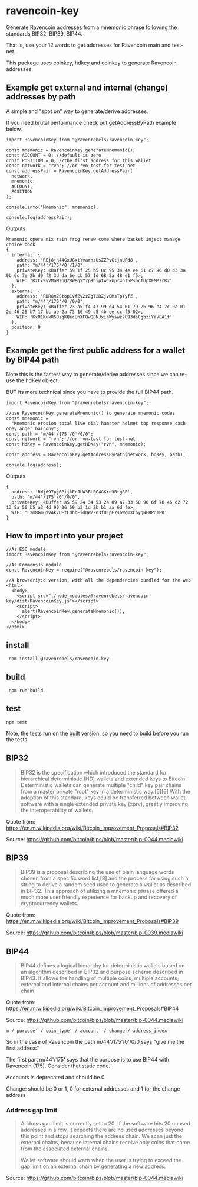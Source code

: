 # ravencoin-key

Generate Ravencoin addresses from a mnemonic phrase following the standards BIP32, BIP39, BIP44.

That is, use your 12 words to get addresses for Ravencoin main and test-net.

This package uses coinkey, hdkey and coinkey to generate Ravencoin addresses.

## Example get external and internal (change) addresses by path

A simple and "spot on" way to generate/derive addresses.

If you need brutal performance check out getAddressByPath example below.

```
import RavencoinKey from "@ravenrebels/ravencoin-key";

const mnemonic = RavencoinKey.generateMnemonic();
const ACCOUNT = 0; //default is zero
const POSITION = 0; //the first address for this wallet
const network = "rvn"; //or rvn-test for test-net
const addressPair = RavencoinKey.getAddressPair(
  network,
  mnemonic,
  ACCOUNT,
  POSITION
);

console.info("Mnemonic", mnemonic);

console.log(addressPair);
```

Outputs

```
Mnemonic opera mix rain frog renew come where basket inject manage choice book
{
  internal: {
    address: 'REj8jn44GxUGxtYvarnzUsZZPvGtjnUPd8',
    path: "m/44'/175'/0'/1/0",
    privateKey: <Buffer 59 1f 25 b5 8c 95 34 4e ee 61 c7 96 d0 d3 3a 0b 6c 7e 2b d9 f2 3d da 6e cb 57 1d 68 5a 48 e1 f5>,
    WIF: 'KzCx9yVMaMzbQZBW8qYY7p9hiptwJkbpr4nT5PsncfUpXFMM2rR2'
  },
  external: {
    address: 'RDR8m2Stop1VfZV2zZgT2RZjvQMsTpYyfZ',
    path: "m/44'/175'/0'/0/0",
    privateKey: <Buffer 23 a5 f4 47 99 d4 54 01 79 26 96 e4 7c 0a 01 2e 46 25 b7 17 bc ae 2a 73 16 49 c5 4b ee cc f5 02>,
    WIF: 'KxR1KukR5DiqKQecUnXFQwQ8NJxiaWyswz2E93dsCgbziYaVEA1f'
  },
  position: 0
}
```

## Example get the first public address for a wallet by BIP44 path

Note this is the fastest way to generate/derive addresses since we can re-use the hdKey object.

BUT its more technical since you have to provide the full BIP44 path.

```
import RavencoinKey from "@ravenrebels/ravencoin-key";

//use RavencoinKey.generateMnemonic() to generate mnemonic codes
const mnemonic =
  "Mnemonic erosion total live dial hamster helmet top response cash obey anger balcony";
const path = "m/44'/175'/0'/0/0";
const network = "rvn"; //or rvn-test for test-net
const hdKey = RavencoinKey.getHDKey("rvn", mnemonic);

const address = RavencoinKey.getAddressByPath(network, hdKey, path);

console.log(address);

```

Outputs

```
{
  address: 'RWj697pj6PijkEcJLW3BLPG4GKre3BtgRP',
  path: "m/44'/175'/0'/0/0",
  privateKey: <Buffer a5 59 24 34 53 2a 09 a7 33 50 90 6f 78 46 d2 72 13 5a 56 b5 a3 4d 90 06 59 b3 1d 2b b1 aa 6d fe>,
  WIF: 'L2m8GmGYVAkvUEtLdhbFidQW2Zn3fULpE7sbWgmXChygNEBPd1PK'
}
```

## How to import into your project

```
//As ES6 module
import RavencoinKey from "@ravenrebels/ravencoin-key";
```

```
//As CommonsJS module
const RavencoinKey = require("@ravenrebels/ravencoin-key");
```

```
//A browseriy:d version, with all the dependencies bundled for the web
<html>
  <body>
    <script src="./node_modules/@ravenrebels/ravencoin-key/dist/RavencoinKey.js"></script>
    <script>
      alert(RavencoinKey.generateMnemonic());
    </script>
  </body>
</html>
```

## install

` npm install @ravenrebels/ravencoin-key`

## build

` npm run build`

## test

`npm test`

Note, the tests run on the built version, so you need to build before you run the tests

## BIP32

> BIP32 is the specification which introduced the standard for hierarchical deterministic (HD) wallets and extended keys to Bitcoin. Deterministic wallets can generate multiple "child" key pair chains from a master private "root" key in a deterministic way.[5][6] With the adoption of this standard, keys could be transferred between wallet software with a single extended private key (xprv), greatly improving the interoperability of wallets.

Quote from: https://en.m.wikipedia.org/wiki/Bitcoin_Improvement_Proposals#BIP32

Source: https://github.com/bitcoin/bips/blob/master/bip-0044.mediawiki

## BIP39

> BIP39 is a proposal describing the use of plain language words chosen from a specific word list,[8] and the process for using such a string to derive a random seed used to generate a wallet as described in BIP32. This approach of utilizing a mnemonic phrase offered a much more user friendly experience for backup and recovery of cryptocurrency wallets.

Quote from: https://en.m.wikipedia.org/wiki/Bitcoin_Improvement_Proposals#BIP39

Source: https://github.com/bitcoin/bips/blob/master/bip-0039.mediawiki

## BIP44

> BIP44 defines a logical hierarchy for deterministic wallets based on an algorithm described in BIP32 and purpose scheme described in BIP43. It allows the handling of multiple coins, multiple accounts, external and internal chains per account and millions of addresses per chain

Quote from: https://en.m.wikipedia.org/wiki/Bitcoin_Improvement_Proposals#BIP44

Source: https://github.com/bitcoin/bips/blob/master/bip-0044.mediawiki

`m / purpose' / coin_type' / account' / change / address_index`

So in the case of Ravencoin the path m/44'/175'/0'/0/0 says "give me the first address"

The first part m/44'/175' says that the purpose is to use BIP44 with Ravencoin (175). Consider that static code.

Accounts is deprecated and should be 0

Change: should be 0 or 1, 0 for external addresses and 1 for the change address

### Address gap limit

> Address gap limit is currently set to 20. If the software hits 20 unused addresses in a row, it expects there are no used addresses beyond this point and stops searching the address chain. We scan just the external chains, because internal chains receive only coins that come from the associated external chains.
>
> Wallet software should warn when the user is trying to exceed the gap limit on an external chain by generating a new address.

Source: https://github.com/bitcoin/bips/blob/master/bip-0044.mediawiki
